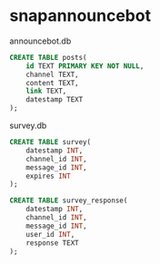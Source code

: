 # snapannouncebot

announcebot.db
```sql
CREATE TABLE posts(
    id TEXT PRIMARY KEY NOT NULL,
    channel TEXT,
    content TEXT,
    link TEXT,
    datestamp TEXT
);
```

survey.db
```sql
CREATE TABLE survey(
    datestamp INT,
    channel_id INT,
    message_id INT,
    expires INT
);

CREATE TABLE survey_response(
    datestamp INT,
    channel_id INT,
    message_id INT,
    user_id INT,
    response TEXT
);
```
